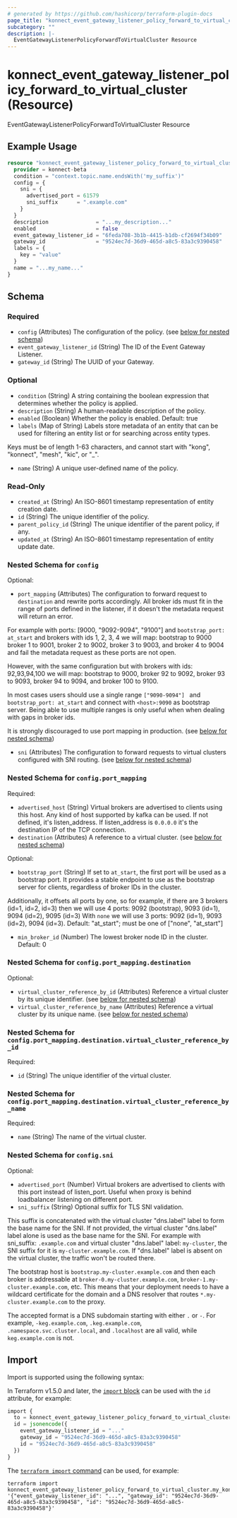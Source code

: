 ```yaml
---
# generated by https://github.com/hashicorp/terraform-plugin-docs
page_title: "konnect_event_gateway_listener_policy_forward_to_virtual_cluster Resource - terraform-provider-konnect-beta"
subcategory: ""
description: |-
  EventGatewayListenerPolicyForwardToVirtualCluster Resource
---
```


# konnect_event_gateway_listener_policy_forward_to_virtual_cluster (Resource)

EventGatewayListenerPolicyForwardToVirtualCluster Resource

## Example Usage

```terraform
resource "konnect_event_gateway_listener_policy_forward_to_virtual_cluster" "my_eventgatewaylistenerpolicyforwardtovirtualcluster" {
  provider = konnect-beta
  condition = "context.topic.name.endsWith('my_suffix')"
  config = {
    sni = {
      advertised_port = 61579
      sni_suffix      = ".example.com"
    }
  }
  description               = "...my_description..."
  enabled                   = false
  event_gateway_listener_id = "6feda708-3b1b-4415-b1db-cf2694f34b09"
  gateway_id                = "9524ec7d-36d9-465d-a8c5-83a3c9390458"
  labels = {
    key = "value"
  }
  name = "...my_name..."
}
```

<!-- schema generated by tfplugindocs -->
## Schema

### Required

- `config` (Attributes) The configuration of the policy. (see [below for nested schema](#nestedatt--config))
- `event_gateway_listener_id` (String) The ID of the Event Gateway Listener.
- `gateway_id` (String) The UUID of your Gateway.

### Optional

- `condition` (String) A string containing the boolean expression that determines whether the policy is applied.
- `description` (String) A human-readable description of the policy.
- `enabled` (Boolean) Whether the policy is enabled. Default: true
- `labels` (Map of String) Labels store metadata of an entity that can be used for filtering an entity list or for searching across entity types. 

Keys must be of length 1-63 characters, and cannot start with "kong", "konnect", "mesh", "kic", or "_".
- `name` (String) A unique user-defined name of the policy.

### Read-Only

- `created_at` (String) An ISO-8601 timestamp representation of entity creation date.
- `id` (String) The unique identifier of the policy.
- `parent_policy_id` (String) The unique identifier of the parent policy, if any.
- `updated_at` (String) An ISO-8601 timestamp representation of entity update date.

<a id="nestedatt--config"></a>
### Nested Schema for `config`

Optional:

- `port_mapping` (Attributes) The configuration to forward request to `destination` and rewrite ports accordingly.
All broker ids must fit in the range of ports defined in the listener, if it doesn't the metadata request will
return an error.

For example with ports: [9000, "9092-9094", "9100"] and `bootstrap_port: at_start` and brokers with ids
1, 2, 3, 4 we will map: bootstrap to 9000 broker 1 to 9001, broker 2 to 9002, broker 3 to 9003, and broker 4
to 9004 and fail the metadata request as these ports are not open.

However, with the same configuration but with brokers with ids: 92,93,94,100 we will map: bootstrap to 9000,
broker 92 to 9092, broker 93 to 9093, broker 94 to 9094, and broker 100 to 9100.

In most cases users should use a single range `["9090-9094"] ` and `bootstrap_port: at_start` and connect with
`<host>:9090` as bootstrap server. Being able to use multiple ranges is only useful when when dealing with
gaps in broker ids.

It is strongly discouraged to use port mapping in production. (see [below for nested schema](#nestedatt--config--port_mapping))
- `sni` (Attributes) The configuration to forward requests to virtual clusters configured with SNI routing. (see [below for nested schema](#nestedatt--config--sni))

<a id="nestedatt--config--port_mapping"></a>
### Nested Schema for `config.port_mapping`

Required:

- `advertised_host` (String) Virtual brokers are advertised to clients using this host. Any kind of host supported by kafka can be used. If not defined, it's listen_address. If listen_address is `0.0.0.0` it's the destination IP of the TCP connection.
- `destination` (Attributes) A reference to a virtual cluster. (see [below for nested schema](#nestedatt--config--port_mapping--destination))

Optional:

- `bootstrap_port` (String) If set to `at_start`, the first port will be used as a bootstrap port.
It provides a stable endpoint to use as the bootstrap server for clients, regardless of broker
IDs in the cluster.

Additionally, it offsets all ports by one, so for example, if there are 3 brokers (id=1, id=2, id=3)
then we will use 4 ports: 9092 (bootstrap), 9093 (id=1), 9094 (id=2), 9095 (id=3)
With `none` we will use 3 ports: 9092 (id=1), 9093 (id=2), 9094 (id=3).
Default: "at_start"; must be one of ["none", "at_start"]
- `min_broker_id` (Number) The lowest broker node ID in the cluster. Default: 0

<a id="nestedatt--config--port_mapping--destination"></a>
### Nested Schema for `config.port_mapping.destination`

Optional:

- `virtual_cluster_reference_by_id` (Attributes) Reference a virtual cluster by its unique identifier. (see [below for nested schema](#nestedatt--config--port_mapping--destination--virtual_cluster_reference_by_id))
- `virtual_cluster_reference_by_name` (Attributes) Reference a virtual cluster by its unique name. (see [below for nested schema](#nestedatt--config--port_mapping--destination--virtual_cluster_reference_by_name))

<a id="nestedatt--config--port_mapping--destination--virtual_cluster_reference_by_id"></a>
### Nested Schema for `config.port_mapping.destination.virtual_cluster_reference_by_id`

Required:

- `id` (String) The unique identifier of the virtual cluster.


<a id="nestedatt--config--port_mapping--destination--virtual_cluster_reference_by_name"></a>
### Nested Schema for `config.port_mapping.destination.virtual_cluster_reference_by_name`

Required:

- `name` (String) The name of the virtual cluster.




<a id="nestedatt--config--sni"></a>
### Nested Schema for `config.sni`

Optional:

- `advertised_port` (Number) Virtual brokers are advertised to clients with this port instead of listen_port. Useful when proxy is
behind loadbalancer listening on different port.
- `sni_suffix` (String) Optional suffix for TLS SNI validation.

This suffix is concatenated with the virtual cluster "dns.label" label to form the base name for the SNI.
If not provided, the virtual cluster "dns.label" label alone is used as the base name for the SNI.
For example with sni_suffix: `.example.com` and virtual cluster "dns.label" label: `my-cluster`,
the SNI suffix for it is `my-cluster.example.com`.
If "dns.label" label is absent on the virtual cluster, the traffic won't be routed there.

The bootstrap host is `bootstrap.my-cluster.example.com` and then each broker is addressable at `broker-0.my-cluster.example.com`, `broker-1.my-cluster.example.com`, etc.
This means that your deployment needs to have a wildcard certificate for the domain and a DNS resolver that routes `*.my-cluster.example.com` to the proxy.

The accepted format is a DNS subdomain starting with either `.` or `-`. For example, `-keg.example.com`, `.keg.example.com`, `.namespace.svc.cluster.local`, and `.localhost` are all valid,
while `keg.example.com` is not.

## Import

Import is supported using the following syntax:

In Terraform v1.5.0 and later, the [`import` block](https://developer.hashicorp.com/terraform/language/import) can be used with the `id` attribute, for example:

```terraform
import {
  to = konnect_event_gateway_listener_policy_forward_to_virtual_cluster.my_konnect_event_gateway_listener_policy_forward_to_virtual_cluster
  id = jsonencode({
    event_gateway_listener_id = "..."
    gateway_id = "9524ec7d-36d9-465d-a8c5-83a3c9390458"
    id = "9524ec7d-36d9-465d-a8c5-83a3c9390458"
  })
}
```

The [`terraform import` command](https://developer.hashicorp.com/terraform/cli/commands/import) can be used, for example:

```shell
terraform import konnect_event_gateway_listener_policy_forward_to_virtual_cluster.my_konnect_event_gateway_listener_policy_forward_to_virtual_cluster '{"event_gateway_listener_id": "...", "gateway_id": "9524ec7d-36d9-465d-a8c5-83a3c9390458", "id": "9524ec7d-36d9-465d-a8c5-83a3c9390458"}'
```
